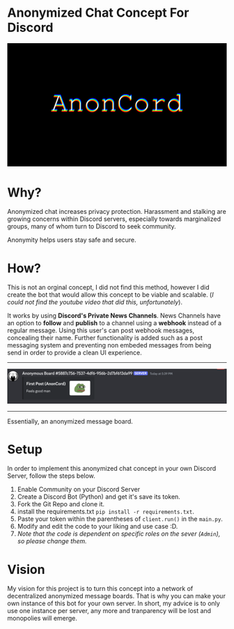 # Anonymized Chat Concept For Discord 
![AnonCord Logo](images/logo.png)
# Why? 
Anonymized chat increases privacy protection. Harassment and stalking are growing concerns within Discord servers, especially towards marginalized groups, many of whom turn to Discord to seek community.
 
Anonymity helps users stay safe and secure. 
# How? 
This is not an orginal concept, I did not find this method, however I did create the bot that would allow this concept to be viable and scalable. (*I could not find the youtube video that did this, unfortunately*). 

It works by using **Discord's Private News Channels**. News Channels have an option to **follow** and **publish** to a channel using a **webhook** instead of a regular message. Using this user's can post webhook messages, concealing their name. Further functionality is added such as a post messaging system and preventing non embeded messages from being send in order to provide a clean UI experience.

---
![AnonCord Logo](images/message.png)

---
Essentially, an anonymized message board. 
# Setup 
In order to implement this anonymized chat concept in your own Discord Server, follow the steps below. 
1. Enable Community on your Discord Server
2. Create a Discord Bot (Python) and get it's save its token.
3. Fork the Git Repo and clone it. 
4. install the requirements.txt `pip install -r requirements.txt`. 
5. Paste your token within the parentheses of `client.run()` in the `main.py`.
6. Modify and edit the code to your liking and use case :D.
7. *Note that the code is dependent on specific roles on the sever (`Admin`), so please change them.*
# Vision 
My vision for this project is to turn this concept into a network of decentralized anonymized message boards. That is why you can make your own instance of this bot for your own server. In short, my advice is to only use one instance per server, any more and tranparency will be lost and monopolies will emerge. 
